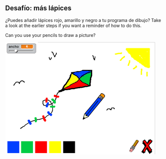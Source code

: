 ## Desafío: más lápices

¿Puedes añadir lápices rojo, amarillo y negro a tu programa de dibujo? Take a look at the earlier steps if you want a reminder of how to do this.

Can you use your pencils to draw a picture?

![Captura de pantalla](images/paint-final.png)